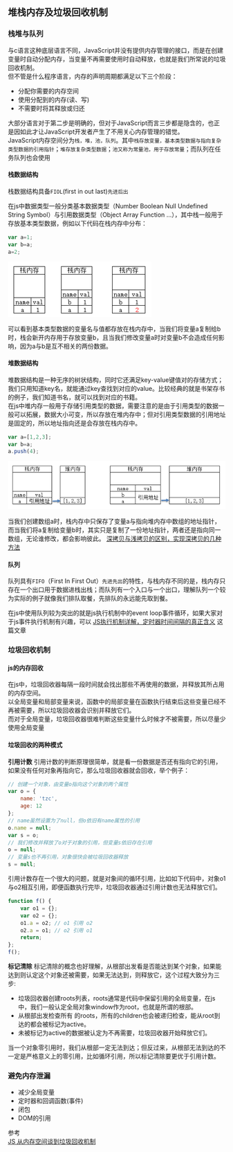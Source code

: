## 堆栈内存及垃圾回收机制

### 栈堆与队列
与c语言这种底层语言不同，JavaScript并没有提供内存管理的接口，而是在创建变量时自动分配内存，当变量不再需要使用时自动释放，也就是我们所常说的垃圾回收机制。<br>
但不管是什么程序语言，内存的声明周期都满足以下三个阶段：
+ 分配你需要的内存空间
+ 使用分配到的内存(读、写)
+ 不需要时将其释放或归还

大部分语言对于第二步是明确的，但对于JavaScript而言三步都是隐含的，也正是因如此才让JavaScript开发者产生了不用关心内存管理的错觉。<br>
JavaScript内存空间分为`栈，堆，池，队列`。其中`栈存放变量，基本类型数据与指向复杂类型数据的引用指针`；`堆存放复杂类型数据`；`池又称为常量池，用于存放常量`；而队列在任务队列也会使用

#### 栈数据结构
栈数据结构具备`FIOL`(first in out last)`先进后出`

在js中数据类型一般分类基本数据类型（Number Boolean Null Undefined String Symbol）与引用数据类型（Object Array Function ...），其中栈一般用于存放基本类型数据，例如以下代码在栈内存中分布：
```js
var a=1;
var b=a;
a=2;
```
![栈](../static/images/javascript/list/zhan.jpg)

可以看到基本类型数据的变量名与值都存放在栈内存中，当我们将变量a复制给b时，栈会新开内存用于存放变量b，且当我们修改变量a时对变量b不会造成任何影响，因为a与b是互不相关的两份数据。

#### 堆数据结构
堆数据结构是一种无序的树状结构，同时它还满足key-value键值对的存储方式；我们只用知道key名，就能通过key查找到对应的value。比较经典的就是书架存书的例子，我们知道书名，就可以找到对应的书籍。<br>
在js中堆内存一般用于存储引用类型的数据，需要注意的是由于引用类型的数据一般可以拓展，数据大小可变，所以存放在堆内存中；但对引用类型数据的引用地址是固定的，所以地址指向还是会存放在栈内存中。
```js
var a=[1,2,3];
var b=a;
a.push(4);
```

![堆](../static/images/javascript/list/dui.jpg)

当我们创建数组a时，栈内存中只保存了变量a与指向堆内存中数组的地址指针，而当我们将a复制给变量b时，其实只是复制了一份地址指针，两者还是指向同一数组，无论谁修改，都会影响彼此。
[深拷贝与浅拷贝的区别，实现深拷贝的几种方法](https://www.cnblogs.com/echolun/p/7889848.html)

#### 队列
队列具有`FIFO`（First In First Out）`先进先出`的特性，与栈内存不同的是，栈内存只存在一个出口用于数据进栈出栈；而队列有一个入口与一个出口，理解队列一个较为实际的例子就像我们排队取餐，先排队的永远能先取到餐。

在js中使用队列较为突出的就是js执行机制中的event loop事件循环，如果大家对于js事件执行机制有兴趣，可以 [JS执行机制详解，定时器时间间隔的真正含义](https://www.cnblogs.com/echolun/p/10765562.html) 这篇文章

### 垃圾回收机制

#### js的内存回收
在js中，垃圾回收器每隔一段时间就会找出那些不再使用的数据，并释放其所占用的内存空间。<br>
以全局变量和局部变量来说，函数中的局部变量在函数执行结束后这些变量已经不再被需要，所以垃圾回收器会识别并释放它们。<br>
而对于全局变量，垃圾回收器很难判断这些变量什么时候才不被需要，所以尽量少使用全局变量<br>

#### 垃圾回收的两种模式
**引用计数**
引用计数的判断原理很简单，就是看一份数据是否还有指向它的引用，如果没有任何对象再指向它，那么垃圾回收器就会回收，举个例子：
```js
// 创建一个对象，由变量o指向这个对象的两个属性
var o = {
    name: 'tzc',
    age: 12
};
// name虽然设置为了null，但o依旧有name属性的引用
o.name = null;
var s = o;
// 我们修改并释放了o对于对象的引用，但变量s依旧存在引用
o = null;
// 变量s也不再引用，对象很快会被垃圾回收器释放
s = null;
```

引用计数存在一个很大的问题，就是对象间的循环引用，比如如下代码中，对象o1与o2相互引用，即便函数执行完毕，垃圾回收器通过引用计数也无法释放它们。

```js
function f() {
    var o1 = {};
    var o2 = {};
    o1.a = o2; // o1 引用 o2
    o2.a = o1; // o2 引用 o1
    return;
};
f();
```

**标记清除**
标记清除的概念也好理解，从根部出发看是否能达到某个对象，如果能达到则认定这个对象还被需要，如果无法达到，则释放它，这个过程大致分为三步:

+ 垃圾回收器创建roots列表，roots通常是代码中保留引用的全局变量，在js中，我们一般认定全局对象window作为root，也就是所谓的根部。
+ 从根部出发检查所有 的roots，所有的children也会被递归检查，能从root到达的都会被标记为active。
+ 未被标记为active的数据被认定为不再需要，垃圾回收器开始释放它们。

当一个对象零引用时，我们从根部一定无法到达；但反过来，从根部无法到达的不一定是严格意义上的零引用，比如循环引用，所以标记清除要更优于引用计数。

### 避免内存泄漏

+ 减少全局变量
+ 定时器和回调函数(事件)
+ 闭包
+ DOM的引用

参考<br>
[JS 从内存空间谈到垃圾回收机制](https://www.cnblogs.com/echolun/p/11503915.html)